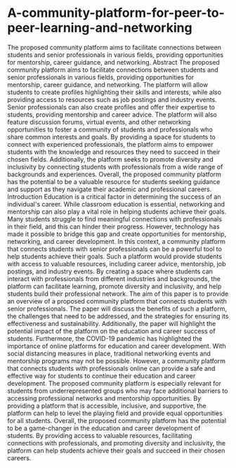 # A-community-platform-for-peer-to-peer-learning-and-networking
The proposed community platform aims to facilitate connections between students and senior professionals in various fields, providing opportunities for mentorship, career guidance, and networking.
Abstract
 The proposed community platform aims to facilitate connections between students and senior professionals in various fields, providing opportunities for mentorship, career guidance, and networking. The platform will allow students to create profiles highlighting their skills and interests, while also providing access to resources such as job postings and industry events. Senior professionals can also create profiles and offer their expertise to students, providing mentorship and career advice. The platform will also feature discussion forums, virtual events, and other networking opportunities to foster a community of students and professionals who share common interests and goals. By providing a space for students to connect with experienced professionals, the platform aims to empower students with the knowledge and resources they need to succeed in their chosen fields. Additionally, the platform seeks to promote diversity and inclusivity by connecting students with professionals from a wide range of backgrounds and experiences. Overall, the proposed community platform has the potential to be a valuable resource for students seeking guidance and support as they navigate their academic and professional careers.
Introduction
Education is a critical factor in determining the success of an individual's career. While classroom education is essential, networking and mentorship can also play a vital role in helping students achieve their goals. Many students struggle to find meaningful connections with professionals in their field, and this can hinder their progress. However, technology has made it possible to bridge this gap and create opportunities for mentorship, networking, and career development.
In this context, a community platform that connects students with senior professionals can be a powerful tool to help students achieve their goals. Such a platform would provide students with access to valuable resources, including career advice, mentorship, job postings, and industry events. By creating a space where students can interact with professionals from different industries and backgrounds, the platform can facilitate learning, promote diversity and inclusivity, and help students build their professional network.
The aim of this paper is to provide an overview of a proposed community platform that connects students with senior professionals. The paper will discuss the benefits of such a platform, the challenges that need to be addressed, and the strategies for ensuring its effectiveness and sustainability. Additionally, the paper will highlight the potential impact of the platform on the education and career success of students.
Furthermore, the COVID-19 pandemic has highlighted the importance of online platforms for education and career development. With social distancing measures in place, traditional networking events and mentorship programs may not be possible. However, a community platform that connects students with professionals online can provide a safe and effective way for students to continue their education and career development.
The proposed community platform is especially relevant for students from underrepresented groups who may face additional barriers to accessing professional networks and mentorship opportunities. By providing a platform that is accessible, inclusive, and supportive, the platform can help to level the playing field and provide equal opportunities for all students.
Overall, the proposed community platform has the potential to be a game-changer in the education and career development of students. By providing access to valuable resources, facilitating connections with professionals, and promoting diversity and inclusivity, the platform can help students achieve their goals and succeed in their chosen careers.
